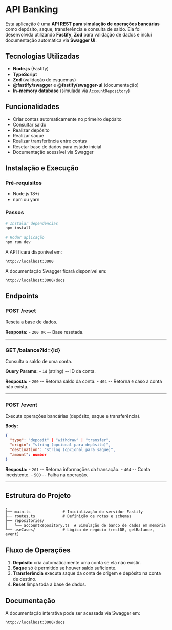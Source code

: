 # API Banking

Esta aplicação é uma **API REST para simulação de operações bancárias**
como depósito, saque, transferência e consulta de saldo. Ela foi
desenvolvida utilizando **Fastify**, **Zod** para validação de dados e
inclui documentação automática via **Swagger UI**.

## Tecnologias Utilizadas

-   **Node.js** (Fastify)
-   **TypeScript**
-   **Zod** (validação de esquemas)
-   **@fastify/swagger** e **@fastify/swagger-ui** (documentação)
-   **In-memory database** (simulada via `AccountRepository`)

## Funcionalidades

-   Criar contas automaticamente no primeiro depósito
-   Consultar saldo
-   Realizar depósito
-   Realizar saque
-   Realizar transferência entre contas
-   Resetar base de dados para estado inicial
-   Documentação acessível via Swagger

## Instalação e Execução

### Pré-requisitos

-   Node.js 18+\
-   npm ou yarn

### Passos

``` bash
# Instalar dependências
npm install

# Rodar aplicação
npm run dev
```

A API ficará disponível em:

    http://localhost:3000

A documentação Swagger ficará disponível em:

    http://localhost:3000/docs

## Endpoints

### **POST /reset**

Reseta a base de dados.

**Resposta:** - `200 OK` -- Base resetada.

------------------------------------------------------------------------

### **GET /balance?id={id}**

Consulta o saldo de uma conta.

**Query Params:** - `id` (string) -- ID da conta.

**Resposta:** - `200` -- Retorna saldo da conta. - `404` -- Retorna `0`
caso a conta não exista.

------------------------------------------------------------------------

### **POST /event**

Executa operações bancárias (depósito, saque e transferência).

**Body:**

``` json
{
  "type": "deposit" | "withdraw" | "transfer",
  "origin": "string (opcional para depósito)",
  "destination": "string (opcional para saque)",
  "amount": number
}
```

**Resposta:** - `201` -- Retorna informações da transação. - `404` --
Conta inexistente. - `500` -- Falha na operação.

------------------------------------------------------------------------

## Estrutura do Projeto

    .
    ├── main.ts              # Inicialização do servidor Fastify
    ├── routes.ts            # Definição de rotas e schemas
    ├── repositories/
    │   └── accountRepository.ts  # Simulação de banco de dados em memória
    └── useCases/            # Lógica de negócio (restDB, getBalance, event)

## Fluxo de Operações

1.  **Depósito** cria automaticamente uma conta se ela não existir.
2.  **Saque** só é permitido se houver saldo suficiente.
3.  **Transferência** executa saque da conta de origem e depósito na
    conta de destino.
4.  **Reset** limpa toda a base de dados.

## Documentação

A documentação interativa pode ser acessada via Swagger em:

    http://localhost:3000/docs
